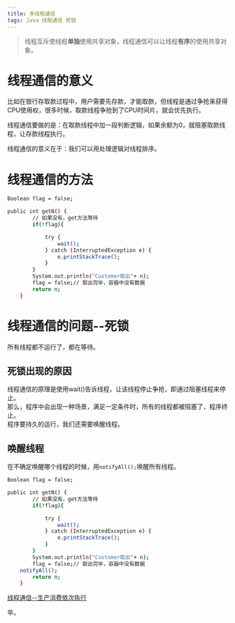 ```yaml
---
title: 多线程通信
tags: Java 线程通信 死锁  
---
```


> 线程互斥使线程**单独**使用共享对象，线程通信可以让线程**有序**的使用共享对象。  

<!--more-->

# 线程通信的意义
比如在银行存取款过程中，用户需要先存款，才能取款，但线程是通过争抢来获得CPU使用权，很多时候，取款线程争抢到了CPU时间片，就会优先执行。  

线程通信要做的是：在取款线程中加一段判断逻辑，如果余额为0，就阻塞取款线程，让存款线程执行。  

线程通信的意义在于：我们可以用处理逻辑对线程排序。  

# 线程通信的方法

```bash
Boolean flag = false;

public int getN() {
        // 如果没有，get方法等待
        if(!flag){

            try {
                wait();
            } catch (InterruptedException e) {
                e.printStackTrace();
            }
        }
        System.out.println("Customer取出"+ n);
        flag = false;// 取出完毕，容器中没有数据
        return n;
    }
```

# 线程通信的问题--死锁

所有线程都不运行了，都在等待。  

## 死锁出现的原因
线程通信的原理是使用wait()告诉线程，让该线程停止争抢，即通过阻塞线程来停止。  
那么，程序中会出现一种场景，满足一定条件时，所有的线程都被阻塞了，程序终止。  
程序要持久的运行，我们还需要唤醒线程。  

## 唤醒线程
在不确定唤醒哪个线程的时候，用`notifyAll();`唤醒所有线程。  

```bash
Boolean flag = false;

public int getN() {
        // 如果没有，get方法等待
        if(!flag){

            try {
                wait();
            } catch (InterruptedException e) {
                e.printStackTrace();
            }
        }
        System.out.println("Customer取出"+ n);
        flag = false;// 取出完毕，容器中没有数据
	notifyAll();
        return n;
    }
```

[线程通信--生产消费依次执行](https://github.com/EasterFan/JavaExercise/blob/master/ThreadProj/src/ThreadCommunicate/PublicShareTest.java)  

卒。  


